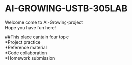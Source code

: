 # AI-GROWING-USTB-305LAB


Welcome come to AI-Growing-project<br>
Hope you have fun here!


##This place cantain four topic<br>
*Project practice<br>
*Reference material<br>
*Code collaboration <br>
*Homework submission

